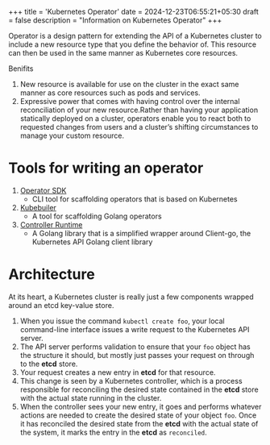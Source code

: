 +++
title = 'Kubernetes Operator'
date = 2024-12-23T06:55:21+05:30
draft = false
description = "Information on Kubernetes Operator"
+++

Operator is a design pattern for extending the API of a Kubernetes cluster to include a new resource type that you define the behavior of. This resource can then be used in the same manner as Kubernetes core resources.

Benifits

1. New resource is available for use on the cluster in the exact same manner as core resources such as pods and services.
2. Expressive power that comes with having control over the internal reconciliation of your new resource.Rather than having your application statically deployed on a cluster, operators enable you to react both to requested changes
from users and a cluster’s shifting circumstances to manage your custom resource.

# Tools for writing an operator

1. [Operator SDK](https://github.com/operator-framework/operator-sdk)
    - CLI tool for scaffolding operators that is based on Kubernetes
2. [Kubebuiler](https://github.com/kubernetes-sigs/kubebuilder)
    - A tool for scaffolding Golang operators
3. [Controller Runtime](https://github.com/kubernetes-sigs/controller-runtime)
    - A Golang library that is a simplified wrapper around Client-go, the Kubernetes API Golang client library

# Architecture

At its heart, a Kubernetes cluster is really just a few components wrapped around an etcd key-value store.

1. When you issue the command `kubectl create foo`, your local command-line interface issues a write request to the Kubernetes API server.
2. The API server performs validation to ensure that your `foo` object has the structure it should, but mostly just passes your request on through to the **etcd** store.
3. Your request creates a new entry in **etcd** for that resource.
4. This change is seen by a Kubernetes controller, which is a process responsible for reconciling the desired state contained in the **etcd** store with the actual state running in the cluster.
5. When the controller sees your new entry, it goes and performs whatever actions are needed to create the desired state of your object `foo`. Once it has reconciled the desired state from the **etcd** with the actual state of the system, it marks the entry in the **etcd** as `reconciled`.

